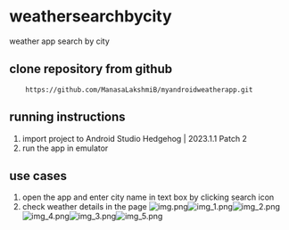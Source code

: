 # weathersearchbycity
weather app search by city
## clone repository from github
        https://github.com/ManasaLakshmiB/myandroidweatherapp.git
## running instructions
   1. import project to Android Studio Hedgehog | 2023.1.1 Patch 2
   2. run the app in emulator
## use cases
  1. open the app and enter city name in text box by clicking search icon
  2. check weather details in the page
 ![img.png](img.png)![img_1.png](img_1.png)![img_2.png](img_2.png)![img_4.png](img_4.png)![img_3.png](img_3.png)![img_5.png](img_5.png)